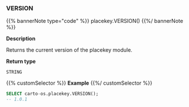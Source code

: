 ### VERSION

{{% bannerNote type="code" %}}
placekey.VERSION()
{{%/ bannerNote %}}

**Description**

Returns the current version of the placekey module.

**Return type**

`STRING`

{{% customSelector %}}
**Example**
{{%/ customSelector %}}

```sql
SELECT carto-os.placekey.VERSION();
-- 1.0.1
